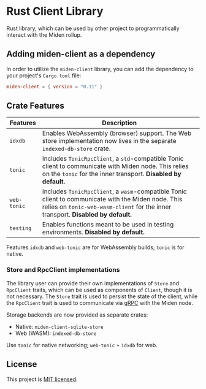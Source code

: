 # Rust Client Library

Rust library, which can be used by other project to programmatically interact with the Miden rollup.

## Adding miden-client as a dependency

In order to utilize the `miden-client` library, you can add the dependency to your project's `Cargo.toml` file:

````toml
miden-client = { version = "0.11" }
````

## Crate Features

| Features     | Description                                                                                                                                               |
| ------------ | --------------------------------------------------------------------------------------------------------------------------------------------------------- |
| `idxdb`      | Enables WebAssembly (browser) support. The Web store implementation now lives in the separate `indexed-db-store` crate. |
| `tonic`      | Includes `TonicRpcClient`, a `std`-compatible Tonic client to communicate with Miden node. This relies on the `tonic` for the inner transport.  **Disabled by default.**                                                        |
| `web-tonic`  | Includes `TonicRpcClient`, a `wasm`-compatible Tonic client to communicate with the Miden node. This relies on `tonic-web-wasm-client` for the inner transport. **Disabled by default.**                                   |
| `testing`    | Enables functions meant to be used in testing environments. **Disabled by default.**             |

Features `idxdb` and `web-tonic` are for WebAssembly builds; `tonic` is for native.

### Store and RpcClient implementations

The library user can provide their own implementations of `Store` and `RpcClient` traits, which can be used as components of `Client`, though it is not necessary. The `Store` trait is used to persist the state of the client, while the `RpcClient` trait is used to communicate via [gRPC](https://grpc.io/) with the Miden node.

Storage backends are now provided as separate crates:
- Native: `miden-client-sqlite-store`
- Web (WASM): `indexed-db-store`

Use `tonic` for native networking; `web-tonic` + `idxdb` for web.

## License
This project is [MIT licensed](../../LICENSE).

